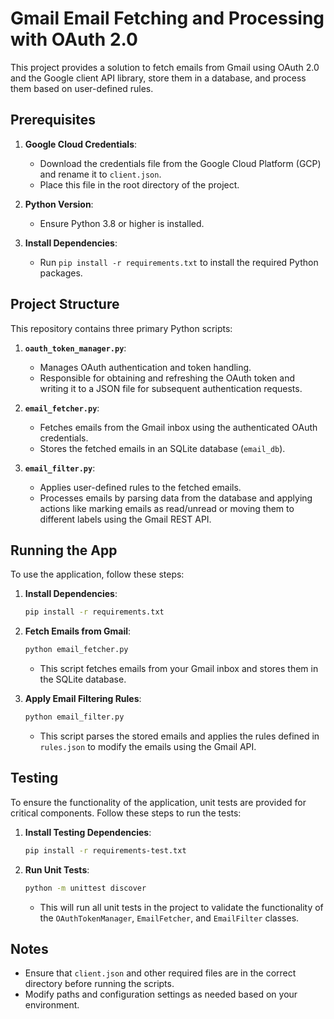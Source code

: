 # Gmail Email Fetching and Processing with OAuth 2.0

This project provides a solution to fetch emails from Gmail using OAuth 2.0 and the Google client API library, store them in a database, and process them based on user-defined rules.

## Prerequisites

1. **Google Cloud Credentials**:
    - Download the credentials file from the Google Cloud Platform (GCP) and rename it to `client.json`.
    - Place this file in the root directory of the project.

2. **Python Version**:
    - Ensure Python 3.8 or higher is installed.

3. **Install Dependencies**:
    - Run `pip install -r requirements.txt` to install the required Python packages.

## Project Structure

This repository contains three primary Python scripts:

1. **`oauth_token_manager.py`**:
    - Manages OAuth authentication and token handling.
    - Responsible for obtaining and refreshing the OAuth token and writing it to a JSON file for subsequent authentication requests.

2. **`email_fetcher.py`**:
    - Fetches emails from the Gmail inbox using the authenticated OAuth credentials.
    - Stores the fetched emails in an SQLite database (`email_db`).

3. **`email_filter.py`**:
    - Applies user-defined rules to the fetched emails.
    - Processes emails by parsing data from the database and applying actions like marking emails as read/unread or moving them to different labels using the Gmail REST API.

## Running the App

To use the application, follow these steps:

1. **Install Dependencies**:
    ```bash
    pip install -r requirements.txt
    ```

2. **Fetch Emails from Gmail**:
    ```bash
    python email_fetcher.py
    ```
    - This script fetches emails from your Gmail inbox and stores them in the SQLite database.

3. **Apply Email Filtering Rules**:
    ```bash
    python email_filter.py
    ```
    - This script parses the stored emails and applies the rules defined in `rules.json` to modify the emails using the Gmail API.

## Testing

To ensure the functionality of the application, unit tests are provided for critical components. Follow these steps to run the tests:

1. **Install Testing Dependencies**:
    ```bash
    pip install -r requirements-test.txt
    ```

2. **Run Unit Tests**:
    ```bash
    python -m unittest discover
    ```
    - This will run all unit tests in the project to validate the functionality of the `OAuthTokenManager`, `EmailFetcher`, and `EmailFilter` classes.

## Notes

- Ensure that `client.json` and other required files are in the correct directory before running the scripts.
- Modify paths and configuration settings as needed based on your environment.
